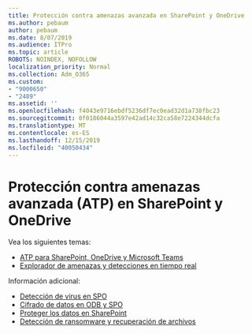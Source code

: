```yaml
---
title: Protección contra amenazas avanzada en SharePoint y OneDrive
ms.author: pebaum
author: pebaum
ms.date: 8/07/2019
ms.audience: ITPro
ms.topic: article
ROBOTS: NOINDEX, NOFOLLOW
localization_priority: Normal
ms.collection: Adm_O365
ms.custom:
- "9000650"
- "2489"
ms.assetid: ''
ms.openlocfilehash: f4043e9716ebdf5236df7ec0ead32d1a738fbc23
ms.sourcegitcommit: 0f0186044a3597e42ad14c32ca58e7224344dcfa
ms.translationtype: MT
ms.contentlocale: es-ES
ms.lasthandoff: 12/15/2019
ms.locfileid: "40050434"
---
```

# <a name="advanced-threat-protection-atp-in-sharepoint-and-onedrive"></a>Protección contra amenazas avanzada (ATP) en SharePoint y OneDrive

Vea los siguientes temas:
- [ATP para SharePoint, OneDrive y Microsoft Teams](https://docs.microsoft.com/office365/securitycompliance/atp-for-spo-odb-and-teams)
- [Explorador de amenazas y detecciones en tiempo real](https://docs.microsoft.com/office365/securitycompliance/threat-explorer-views)


Información adicional:

- [Detección de virus en SPO](https://docs.microsoft.com/office365/securitycompliance/virus-detection-in-spo)</br>
- [Cifrado de datos en ODB y SPO](https://docs.microsoft.com/office365/securitycompliance/data-encryption-in-odb-and-spo)</br>
- [Proteger los datos en SharePoint](https://docs.microsoft.com/sharepoint/safeguarding-your-data)</br>
- [Detección de ransomware y recuperación de archivos](https://support.office.com/article/Ransomware-detection-and-recovering-your-files-0d90ec50-6bfd-40f4-acc7-b8c12c73637f)